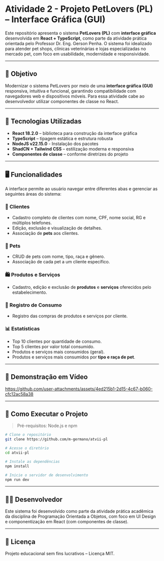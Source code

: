 # Atividade 2 - Projeto PetLovers (PL) – Interface Gráfica (GUI)

Este repositório apresenta o sistema **PetLovers (PL)** com **interface gráfica** desenvolvida em **React + TypeScript**, como parte da atividade prática orientada pelo Professor Dr. Eng. Gerson Penha. O sistema foi idealizado para atender pet shops, clínicas veterinárias e lojas especializadas no mercado pet, com foco em usabilidade, modernidade e responsividade.

---

## 🎯 Objetivo

Modernizar o sistema PetLovers por meio de uma **interface gráfica (GUI)** responsiva, intuitiva e funcional, garantindo compatibilidade com navegadores web e dispositivos móveis. Para essa atividade cabe ao desenvolvedor utilizar componentes de classe no React.

---

## 🧰 Tecnologias Utilizadas

- **React 18.2.0** – biblioteca para construção da interface gráfica
- **TypeScript** – tipagem estática e estrutura robusta
- **NodeJS v22.15.0** - Instalação dos pacotes
- **ShadCN + Tailwind CSS** – estilização moderna e responsiva
- **Componentes de classe** – conforme diretrizes do projeto

---

## 🖥️ Funcionalidades

A interface permite ao usuário navegar entre diferentes abas e gerenciar as seguintes áreas do sistema:

### 👥 Clientes

- Cadastro completo de clientes com nome, CPF, nome social, RG e múltiplos telefones.
- Edição, exclusão e visualização de detalhes.
- Associação de **pets** aos clientes.

### 🐾 Pets

- CRUD de pets com nome, tipo, raça e gênero.
- Associação de cada pet a um cliente específico.

### 🛍️ Produtos e Serviços

- Cadastro, edição e exclusão de **produtos** e **serviços** oferecidos pelo estabelecimento.

### 🧾 Registro de Consumo

- Registro das compras de produtos e serviços por cliente.

### 📊 Estatísticas

- Top 10 clientes por quantidade de consumo.
- Top 5 clientes por valor total consumido.
- Produtos e serviços mais consumidos (geral).
- Produtos e serviços mais consumidos por **tipo e raça de pet**.

---

## 🎥 Demonstração em Vídeo




https://github.com/user-attachments/assets/4ed215b1-2d15-4c67-b060-cfc12ac58a38


---

## 🚀 Como Executar o Projeto

> Pré-requisitos: Node.js e npm

```bash
# Clone o repositório
git clone https://github.com/m-germano/atvii-pl

# Acesse o diretório
cd atvii-pl

# Instale as dependências
npm install

# Inicie o servidor de desenvolvimento
npm run dev
```

---

## 👨‍💻 Desenvolvedor

Este sistema foi desenvolvido como parte da atividade prática acadêmica da disciplina de Programação Orientada a Objetos, com foco em UI Design e componentização em React (com componentes de classe).

---

## 📄 Licença

Projeto educacional sem fins lucrativos – Licença MIT.
